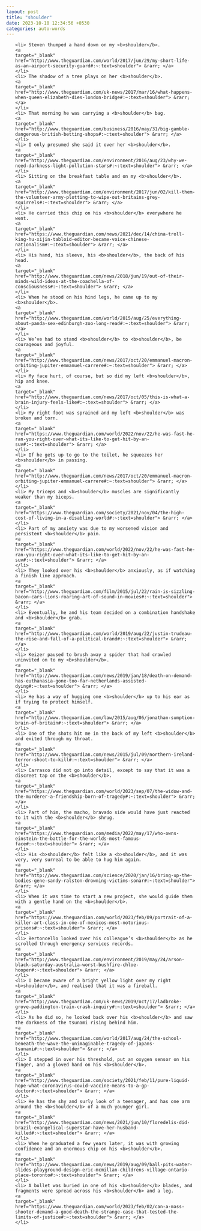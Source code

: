 ```yaml
---
layout: post
title: "shoulder"
date: 2023-10-10 12:34:56 +0530
categories: auto-words
---
```

<ol>

    <li> Steven thumped a hand down on my <b>shoulder</b>.
    <a 
    target="_blank" 
    href="http://www.theguardian.com/world/2017/jun/29/my-short-life-as-an-airport-security-guard#:~:text=shoulder"> &rarr; </a>
    </li>
    <li> The shadow of a tree plays on her <b>shoulder</b>.
    <a 
    target="_blank" 
    href="http://www.theguardian.com/uk-news/2017/mar/16/what-happens-when-queen-elizabeth-dies-london-bridge#:~:text=shoulder"> &rarr; </a>
    </li>
    <li> That morning he was carrying a <b>shoulder</b> bag.
    <a 
    target="_blank" 
    href="http://www.theguardian.com/business/2016/may/31/big-gamble-dangerous-british-betting-shops#:~:text=shoulder"> &rarr; </a>
    </li>
    <li> I only presumed she said it over her <b>shoulder</b>.
    <a 
    target="_blank" 
    href="http://www.theguardian.com/environment/2016/aug/23/why-we-need-darkness-light-pollution-stars#:~:text=shoulder"> &rarr; </a>
    </li>
    <li> Sitting on the breakfast table and on my <b>shoulder</b>.
    <a 
    target="_blank" 
    href="http://www.theguardian.com/environment/2017/jun/02/kill-them-the-volunteer-army-plotting-to-wipe-out-britains-grey-squirrels#:~:text=shoulder"> &rarr; </a>
    </li>
    <li> He carried this chip on his <b>shoulder</b> everywhere he went.
    <a 
    target="_blank" 
    href="https://www.theguardian.com/news/2021/dec/14/china-troll-king-hu-xijin-tabloid-editor-became-voice-chinese-nationalism#:~:text=shoulder"> &rarr; </a>
    </li>
    <li> His hand, his sleeve, his <b>shoulder</b>, the back of his head.
    <a 
    target="_blank" 
    href="http://www.theguardian.com/news/2018/jun/19/out-of-their-minds-wild-ideas-at-the-coachella-of-consciousness#:~:text=shoulder"> &rarr; </a>
    </li>
    <li> When he stood on his hind legs, he came up to my <b>shoulder</b>.
    <a 
    target="_blank" 
    href="http://www.theguardian.com/world/2015/aug/25/everything-about-panda-sex-edinburgh-zoo-long-read#:~:text=shoulder"> &rarr; </a>
    </li>
    <li> We’ve had to stand <b>shoulder</b> to <b>shoulder</b>, be courageous and joyful.
    <a 
    target="_blank" 
    href="http://www.theguardian.com/news/2017/oct/20/emmanuel-macron-orbiting-jupiter-emmanuel-carrere#:~:text=shoulder"> &rarr; </a>
    </li>
    <li> My face hurt, of course, but so did my left <b>shoulder</b>, hip and knee.
    <a 
    target="_blank" 
    href="http://www.theguardian.com/news/2017/oct/05/this-is-what-a-brain-injury-feels-like#:~:text=shoulder"> &rarr; </a>
    </li>
    <li> My right foot was sprained and my left <b>shoulder</b> was broken and torn.
    <a 
    target="_blank" 
    href="https://www.theguardian.com/world/2022/nov/22/he-was-fast-he-ran-you-right-over-what-its-like-to-get-hit-by-an-suv#:~:text=shoulder"> &rarr; </a>
    </li>
    <li> If he gets up to go to the toilet, he squeezes her <b>shoulder</b> in passing.
    <a 
    target="_blank" 
    href="http://www.theguardian.com/news/2017/oct/20/emmanuel-macron-orbiting-jupiter-emmanuel-carrere#:~:text=shoulder"> &rarr; </a>
    </li>
    <li> My triceps and <b>shoulder</b> muscles are significantly weaker than my biceps.
    <a 
    target="_blank" 
    href="https://www.theguardian.com/society/2021/nov/04/the-high-cost-of-living-in-a-disabling-world#:~:text=shoulder"> &rarr; </a>
    </li>
    <li> Part of my anxiety was due to my worsened vision and persistent <b>shoulder</b> pain.
    <a 
    target="_blank" 
    href="https://www.theguardian.com/world/2022/nov/22/he-was-fast-he-ran-you-right-over-what-its-like-to-get-hit-by-an-suv#:~:text=shoulder"> &rarr; </a>
    </li>
    <li> They looked over his <b>shoulder</b> anxiously, as if watching a finish line approach.
    <a 
    target="_blank" 
    href="http://www.theguardian.com/film/2015/jul/22/rain-is-sizzling-bacon-cars-lions-roaring-art-of-sound-in-movies#:~:text=shoulder"> &rarr; </a>
    </li>
    <li> Eventually, he and his team decided on a combination handshake and <b>shoulder</b> grab.
    <a 
    target="_blank" 
    href="http://www.theguardian.com/world/2019/aug/22/justin-trudeau-the-rise-and-fall-of-a-political-brand#:~:text=shoulder"> &rarr; </a>
    </li>
    <li> Keizer paused to brush away a spider that had crawled uninvited on to my <b>shoulder</b>.
    <a 
    target="_blank" 
    href="http://www.theguardian.com/news/2019/jan/18/death-on-demand-has-euthanasia-gone-too-far-netherlands-assisted-dying#:~:text=shoulder"> &rarr; </a>
    </li>
    <li> He has a way of hugging one <b>shoulder</b> up to his ear as if trying to protect himself.
    <a 
    target="_blank" 
    href="http://www.theguardian.com/law/2015/aug/06/jonathan-sumption-brain-of-britain#:~:text=shoulder"> &rarr; </a>
    </li>
    <li> One of the shots hit me in the back of my left <b>shoulder</b> and exited through my throat.
    <a 
    target="_blank" 
    href="http://www.theguardian.com/news/2015/jul/09/northern-ireland-terror-shoot-to-kill#:~:text=shoulder"> &rarr; </a>
    </li>
    <li> Carrasco did not go into detail, except to say that it was a discreet tap on the <b>shoulder</b>.
    <a 
    target="_blank" 
    href="https://www.theguardian.com/world/2023/sep/07/the-widow-and-the-murderer-a-friendship-born-of-tragedy#:~:text=shoulder"> &rarr; </a>
    </li>
    <li> Part of him, the macho, bravado side would have just reacted to it with the <b>shoulder</b> shrug.
    <a 
    target="_blank" 
    href="https://www.theguardian.com/media/2022/may/17/who-owns-einstein-the-battle-for-the-worlds-most-famous-face#:~:text=shoulder"> &rarr; </a>
    </li>
    <li> His <b>shoulder</b> felt like a <b>shoulder</b>, and it was very, very surreal to be able to hug him again.
    <a 
    target="_blank" 
    href="http://www.theguardian.com/science/2020/jan/16/bring-up-the-bodies-gene-sandy-ralston-drowning-victims-sonar#:~:text=shoulder"> &rarr; </a>
    </li>
    <li> When it was time to start a new project, she would guide them with a gentle hand on the <b>shoulder</b>.
    <a 
    target="_blank" 
    href="https://www.theguardian.com/world/2023/feb/09/portrait-of-a-killer-art-class-in-one-of-mexicos-most-notorious-prisons#:~:text=shoulder"> &rarr; </a>
    </li>
    <li> Bertoncello looked over his colleague’s <b>shoulder</b> as he scrolled through emergency services records.
    <a 
    target="_blank" 
    href="http://www.theguardian.com/environment/2019/may/24/arson-black-saturday-australia-worst-bushfire-chloe-hooper#:~:text=shoulder"> &rarr; </a>
    </li>
    <li> I became aware of a bright yellow light over my right <b>shoulder</b>, and realised that it was a fireball.
    <a 
    target="_blank" 
    href="http://www.theguardian.com/uk-news/2019/oct/17/ladbroke-grove-paddington-train-crash-inquiry#:~:text=shoulder"> &rarr; </a>
    </li>
    <li> As he did so, he looked back over his <b>shoulder</b> and saw the darkness of the tsunami rising behind him.
    <a 
    target="_blank" 
    href="http://www.theguardian.com/world/2017/aug/24/the-school-beneath-the-wave-the-unimaginable-tragedy-of-japans-tsunami#:~:text=shoulder"> &rarr; </a>
    </li>
    <li> I stepped in over his threshold, put an oxygen sensor on his finger, and a gloved hand on his <b>shoulder</b>.
    <a 
    target="_blank" 
    href="http://www.theguardian.com/society/2021/feb/11/pure-liquid-hope-what-coronavirus-covid-vaccine-means-to-a-gp-doctor#:~:text=shoulder"> &rarr; </a>
    </li>
    <li> He has the shy and surly look of a teenager, and has one arm around the <b>shoulder</b> of a much younger girl.
    <a 
    target="_blank" 
    href="http://www.theguardian.com/news/2021/jun/10/floredelis-did-brazil-evangelical-superstar-have-her-husband-killed#:~:text=shoulder"> &rarr; </a>
    </li>
    <li> When he graduated a few years later, it was with growing confidence and an enormous chip on his <b>shoulder</b>.
    <a 
    target="_blank" 
    href="http://www.theguardian.com/news/2019/aug/09/ball-pits-water-slides-playground-design-eric-mcmillan-childrens-village-ontario-place-toronto#:~:text=shoulder"> &rarr; </a>
    </li>
    <li> A bullet was buried in one of his <b>shoulder</b> blades, and fragments were spread across his <b>shoulder</b> and a leg.
    <a 
    target="_blank" 
    href="https://www.theguardian.com/world/2023/feb/02/can-a-mass-shooter-demand-a-good-death-the-strange-case-that-tested-the-limits-of-justice#:~:text=shoulder"> &rarr; </a>
    </li>
